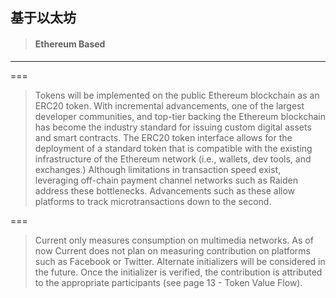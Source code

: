 ## 基于以太坊

> #### Ethereum Based

---

===

> Tokens will be implemented on the public Ethereum blockchain as an ERC20 token. With incremental advancements, one of the largest developer communities, and top-tier backing the Ethereum blockchain has become the industry standard for issuing custom digital assets and smart contracts. The ERC20 token interface allows for the deployment of a standard token that is compatible with the existing infrastructure of the Ethereum network \(i.e., wallets, dev tools, and exchanges.\) Although limitations in transaction speed exist, leveraging off-chain payment channel networks such as Raiden address these bottlenecks. Advancements such as these allow platforms to track microtransactions down to the second.

===

> Current only measures consumption on multimedia networks. As of now Current does not plan on measuring contribution on platforms such as Facebook or Twitter. Alternate initializers will be considered in the future. Once the initializer is verified, the contribution is attributed to the appropriate participants \(see page 13 - Token Value Flow\).




